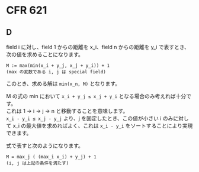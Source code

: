 # CFR 621

## D
field i に対し、field 1 からの距離を x_i、field n からの距離を y_i で表すとき、次の値を求めることになります。

```
M := max(min(x_i + y_j, x_j + y_i)) + 1
(max の変数である i, j は special field)
```

このとき、求める解は `min(x_n, M)` となります。

M の式の min において `x_i + y_j ≤ x_j + y_i` となる場合のみ考えれば十分です。  
これは 1 → i → j → n と移動することを意味します。  
`x_i - y_i ≤ x_j - y_j` より、j を固定したとき、この値が小さい i のみに対して x_i の最大値を求めればよく、これは `x_i - y_i` をソートすることにより実現できます。

式で表すと次のようになります。

```
M = max_j ( (max_i x_i) + y_j) + 1
(i, j は上記の条件を満たす)
```
